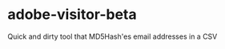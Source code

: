 adobe-visitor-beta
==================

Quick and dirty tool that MD5Hash'es email addresses in a CSV
